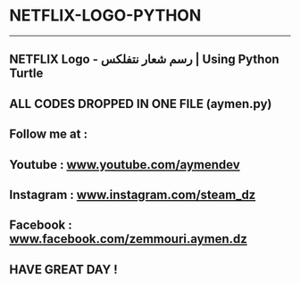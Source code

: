 # NETFLIX-LOGO-PYTHON
----------------------------------------
NETFLIX Logo - رسم شعار نتفلكس | Using Python Turtle
----------------------------------------
ALL CODES DROPPED IN ONE FILE (aymen.py)
---------------------------------------
Follow me at :
----------------------------------------
Youtube : www.youtube.com/aymendev
----------------------------------------
Instagram : www.instagram.com/steam_dz
----------------------------------------
Facebook : www.facebook.com/zemmouri.aymen.dz
----------------------------------------
HAVE GREAT DAY !
----------------------------------------
